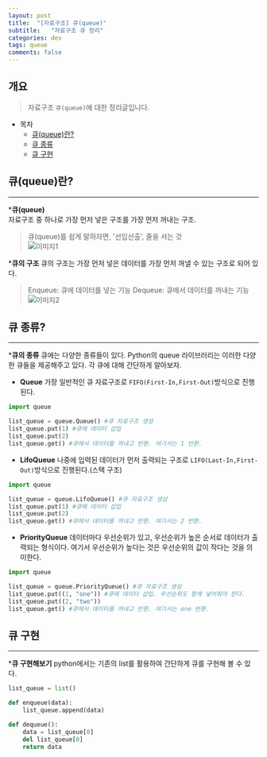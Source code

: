 ```yaml
---
layout: post
title:  "[자료구조] 큐(queue)"
subtitle:   "자료구조 큐 정리"
categories: dev
tags: queue
comments: false
---
```


## 개요
> 자료구조 `큐(queue)`에 대한 정리글입니다.

- 목차
	- [큐(queue)란?](#큐(queue)란?) 
	- [큐 종류](#큐-종류?)
    - [큐 구현](#큐-구현)

## 큐(queue)란?
---

*__큐(queue)__  
자료구조 중 하나로 가장 먼저 넣은 구조를 가장 먼저 꺼내는 구조.  
> 큐(queue)를 쉽게 말하자면, '선입선출', 줄을 서는 것  
![이미지1](https://jsim6342.github.io/assets/img/dev/algorithm/2021-04-14-dev-algorithm-queue-picture1.png)

*__큐의 구조__
큐의 구조는 가장 먼저 넣은 데이터를 가장 먼저 꺼낼 수 있는 구조로 되어 있다.
> Enqueue: 큐에 데이터를 넣는 기능
> Dequeue: 큐에서 데이터를 꺼내는 기능
![이미지2](https://jsim6342.github.io/assets/img/dev/algorithm/2021-04-14-dev-algorithm-queue-picture1.png)


## 큐 종류?
---

*__큐의 종류__
큐에는 다양한 종류들이 있다. Python의 queue 라이브러리는 이러한 다양한 큐들을 제공해주고 있다. 각 큐에 대해 간단하게 알아보자.
 - __Queue__
 가장 일반적인 큐 자료구조로 `FIFO(First-In,First-Out)`방식으로 진행된다.
 ```python
 import queue

 list_queue = queue.Queue() #큐 자료구조 생성
 list_queue.put(1) #큐에 데이터 삽입
 list_queue.put(2) 
 list_queue.get() #큐에서 데이터를 꺼내고 반환. 여기서는 1 반환.
 ```  
- __LifoQueue__
 나중에 입력된 데이터가 먼저 출력되는 구조로 `LIFO(Last-In,First-Out)`방식으로 진행된다.(스택 구조)
 ```python
 import queue

 list_queue = queue.LifoQueue() #큐 자료구조 생성
 list_queue.put(1) #큐에 데이터 삽입
 list_queue.put(2) 
 list_queue.get() #큐에서 데이터를 꺼내고 반환. 여기서는 2 반환.
 ```  
- __PriorityQueue__
 데이터마다 우선순위가 있고, 우선순위가 높은 순서로 데이터가 출력되는 형식이다. 여기서 우선순위가 높다는 것은 우선순위의 값이 작다는 것을 의미한다.
 ```python
 import queue

 list_queue = queue.PriorityQueue() #큐 자료구조 생성
 list_queue.put((1, "one")) #큐에 데이터 삽입. 우선순위도 함께 넣어줘야 한다.
 list_queue.put((2, "two")) 
 list_queue.get() #큐에서 데이터를 꺼내고 반환. 여기서는 one 반환.
 ```


## 큐 구현
---

*__큐 구현해보기__
python에서는 기존의 list를 활용하여 간단하게 큐를 구현해 볼 수 있다.
```python
list_queue = list()

def enqueue(data):
    list_queue.append(data)

def dequeue():
    data = list_queue[0]
    del list_queue[0]
    return data
```
